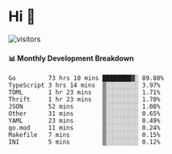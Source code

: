 # Hi 👋
 
![visitors](https://visitor-badge.glitch.me/badge?page_id=sorcererxw.sorcererx)

#### 📊 Monthly Development Breakdown

<!--START_SECTION:waka-->
```text
Go         73 hrs 10 mins ████████▓░ 89.80%
TypeScript 3 hrs 14 mins  ▒░░░░░░░░░ 3.97%
TOML       1 hr 23 mins   ▒░░░░░░░░░ 1.71%
Thrift     1 hr 23 mins   ▒░░░░░░░░░ 1.70%
JSON       52 mins        ▒░░░░░░░░░ 1.08%
Other      31 mins        ▒░░░░░░░░░ 0.65%
YAML       23 mins        ▒░░░░░░░░░ 0.49%
go.mod     11 mins        ▒░░░░░░░░░ 0.24%
Makefile   7 mins         ▒░░░░░░░░░ 0.15%
INI        5 mins         ▒░░░░░░░░░ 0.12%
```
<!--END_SECTION:waka-->
